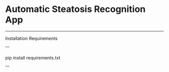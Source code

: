 # Automatic Steatosis Recognition App
____
Installation Requirements

'''

  pip install requirements.txt

'''
